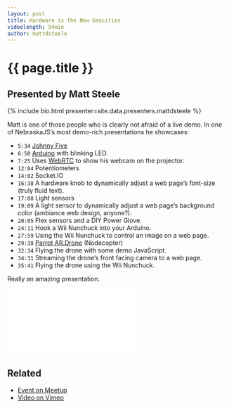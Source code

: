 ```yaml
---
layout: post
title: Hardware is the New Geocities
videolength: 54min
author: mattdsteele
---
```


# {{ page.title }}

## Presented by Matt Steele

{% include bio.html presenter=site.data.presenters.mattdsteele %}

Matt is one of those people who is clearly not afraid of a live demo. In one of NebraskaJS’s most demo-rich presentations he showcases:

 * `5:34` [Johnny Five](https://github.com/rwaldron/johnny-five)
 * `6:50` [Arduino](http://arduino.cc/) with blinking LED.
 * `7:25` Uses [WebRTC](http://www.webrtc.org/) to show his webcam on the projector.
 * `12:04` Potentiometers
 * `14:02` Socket.IO
 * `16:38` A hardware knob to dynamically adjust a web page’s font-size (truly fluid text).
 * `17:08` Light sensors
 * `19:09` A light sensor to dynamically adjust a web page’s background color (ambiance web design, anyone?).
 * `20:05` Flex sensors and a DIY Power Glove.
 * `24:11` Hook a Wii Nunchuck into your Arduino.
 * `27:59` Using the Wii Nunchuck to control an image on a web page.
 * `29:38` [Parrot AR.Drone](http://ardrone2.parrot.com/) (Nodecopter)
 * `32:34` Flying the drone with some demo JavaScript.
 * `34:31` Streaming the drone’s front facing camera to a web page.
 * `35:41` Flying the drone using the Wii Nunchuck.

Really an amazing presentation.

<div class="fluid-width-video-wrapper"><iframe src="//player.vimeo.com/video/83907789" frameborder="0" webkitallowfullscreen mozallowfullscreen allowfullscreen></iframe></div>

## Related

* [Event on Meetup](http://www.meetup.com/nebraskajs/events/140479272/)
* [Video on Vimeo](http://vimeo.com/83907789)